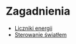 # Zagadnienia
* [Liczniki energii](Liczniki%20energii.md)
* [Sterowanie światłem](Sterowanie%20światłem.md)